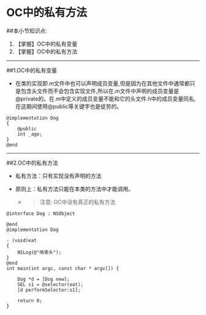 # OC中的私有方法
##本小节知识点:
1. 【掌握】OC中的私有变量
2. 【掌握】OC中的私有方法

---

##1.OC中的私有变量
- 在类的实现即.m文件中也可以声明成员变量,但是因为在其他文件中通常都只是包含头文件而不会包含实现文件,所以在.m文件中声明的成员变量是@private的。在.m中定义的成员变量不能和它的头文件.h中的成员变量同名,在这期间使用@public等关键字也是徒劳的。

```objc
@implementation Dog
{
    @public
    int _age;
}
@end
```

---

##2.OC中的私有方法
- 私有方法：只有实现没有声明的方法
- 原则上：私有方法只能在本类的方法中才能调用。

    + >注意: OC中没有真正的私有方法

```objc
@interface Dog : NSObject

@end
@implementation Dog

- (void)eat
{
    NSLog(@"啃骨头");
}
@end
int main(int argc, const char * argv[]) {

    Dog *d = [Dog new];
    SEL s1 = @selector(eat);
    [d performSelector:s1];

    return 0;
}
```
